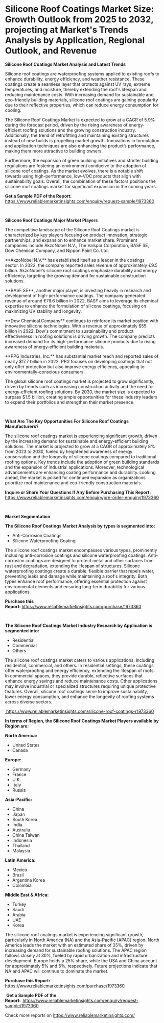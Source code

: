<p><h1>Silicone Roof Coatings Market Size: Growth Outlook from 2025 to 2032, projecting at Market's Trends Analysis by Application, Regional Outlook, and Revenue</h1></p><p><strong>Silicone Roof Coatings Market Analysis and Latest Trends</strong></p>
<p><p>Silicone roof coatings are waterproofing systems applied to existing roofs to enhance durability, energy efficiency, and weather resistance. These coatings create a seamless layer that protects against UV rays, extreme temperatures, and moisture, thereby extending the roof's lifespan and reducing maintenance costs. With increasing demand for sustainable and eco-friendly building materials, silicone roof coatings are gaining popularity due to their reflective properties, which can reduce energy consumption for cooling.</p><p>The Silicone Roof Coatings Market is expected to grow at a CAGR of 5.9% during the forecast period, driven by the rising awareness of energy-efficient roofing solutions and the growing construction industry. Additionally, the trend of retrofitting and maintaining existing structures instead of new builds is propelling market growth. Innovations in formulation and application techniques are also enhancing the product’s performance, making them more attractive to building owners.</p><p>Furthermore, the expansion of green building initiatives and stricter building regulations are fostering an environment conducive to the adoption of silicone roof coatings. As the market evolves, there is a notable shift towards using high-performance, low-VOC products that align with sustainability goals. Overall, the combination of these factors positions the silicone roof coatings market for significant expansion in the coming years.</p></p>
<p><strong>Get a Sample PDF of the Report:&nbsp;</strong> <a href="https://www.reliablemarketinsights.com/enquiry/request-sample/1973360?utm_campaign=1994&utm_medium=2&utm_source=Github&utm_content=ia&utm_term=31012025&utm_id=silicone-roof-coatings">https://www.reliablemarketinsights.com/enquiry/request-sample/1973360</a></p>
<p>&nbsp;</p>
<p><strong>Silicone Roof Coatings Major Market Players</strong></p>
<p><p>The competitive landscape of the Silicone Roof Coatings market is characterized by key players focusing on product innovation, strategic partnerships, and expansion to enhance market share. Prominent companies include AkzoNobel N.V., The Valspar Corporation, BASF SE, Dow Chemical Company, and Nippon Paint Co. Ltd.</p><p>**AkzoNobel N.V.** has established itself as a leader in the coatings sector. In 2022, the company reported sales revenue of approximately €9.5 billion. AkzoNobel's silicone roof coatings emphasize durability and energy efficiency, targeting the growing demand for sustainable construction solutions.</p><p>**BASF SE**, another major player, is investing heavily in research and development of high-performance coatings. The company generated revenue of around €78.6 billion in 2022. BASF aims to leverage its chemical expertise to enhance the formulation of silicone coatings, focusing on maximizing UV stability and longevity.</p><p>**Dow Chemical Company** continues to reinforce its market position with innovative silicone technologies. With a revenue of approximately $55 billion in 2022, Dow's commitment to sustainability and product effectiveness in roofing solutions is driving growth. The company predicts increased demand for its high-performance silicone products due to rising awareness of energy-efficient building materials.</p><p>**PPG Industries, Inc.** has substantial market reach and reported sales of nearly $17.7 billion in 2022. PPG focuses on developing coatings that not only offer protection but also improve energy efficiency, appealing to environmentally-conscious consumers.</p><p>The global silicone roof coatings market is projected to grow significantly, driven by trends such as increasing construction activity and the need for energy-efficient roofing solutions. By 2030, the market size is expected to surpass $1.5 billion, creating ample opportunities for these industry leaders to expand their portfolios and strengthen their market presence.</p></p>
<p>&nbsp;</p>
<p><strong>What Are The Key Opportunities For Silicone Roof Coatings Manufacturers?</strong></p>
<p><p>The silicone roof coatings market is experiencing significant growth, driven by the increasing demand for sustainable and energy-efficient building solutions. The market is projected to grow at a CAGR of approximately 8% from 2023 to 2030, fueled by heightened awareness of energy conservation and the longevity of silicone coatings compared to traditional roofing options. Key trends include the adoption of green building standards and the expansion of industrial applications. Moreover, technological advancements are enhancing coating performance and durability. Looking ahead, the market is poised for continued expansion as organizations prioritize roof maintenance and eco-friendly construction materials.</p></p>
<p><strong>Inquire or Share Your Questions If Any Before Purchasing This Report:</strong> <a href="https://www.reliablemarketinsights.com/enquiry/pre-order-enquiry/1973360?utm_campaign=1994&utm_medium=2&utm_source=Github&utm_content=ia&utm_term=31012025&utm_id=silicone-roof-coatings">https://www.reliablemarketinsights.com/enquiry/pre-order-enquiry/1973360</a></p>
<p>&nbsp;</p>
<p><strong>Market Segmentation</strong></p>
<p><strong>The Silicone Roof Coatings Market Analysis by types is segmented into:</strong></p>
<p><ul><li>Anti-Corrosion Coatings</li><li>Silicone Waterproofing Coating</li></ul></p>
<p><p>The silicone roof coatings market encompasses various types, prominently including anti-corrosion coatings and silicone waterproofing coatings. Anti-corrosion coatings are designed to protect metal and other surfaces from rust and degradation, extending the lifespan of structures. Silicone waterproofing coatings create a durable, flexible barrier that repels water, preventing leaks and damage while maintaining a roof's integrity. Both types enhance roof performance, offering essential protection against environmental elements and ensuring long-term durability for various applications.</p></p>
<p><strong>Purchase this Report:&nbsp;</strong><a href="https://www.reliablemarketinsights.com/purchase/1973360?utm_campaign=1994&utm_medium=2&utm_source=Github&utm_content=ia&utm_term=31012025&utm_id=silicone-roof-coatings">https://www.reliablemarketinsights.com/purchase/1973360</a></p>
<p>&nbsp;</p>
<p><strong>The Silicone Roof Coatings Market Industry Research by Application is segmented into:</strong></p>
<p><ul><li>Residential</li><li>Commercial</li><li>Others</li></ul></p>
<p><p>The silicone roof coatings market caters to various applications, including residential, commercial, and others. In residential settings, these coatings offer waterproofing and energy efficiency, extending the lifespan of roofs. In commercial spaces, they provide durable, reflective surfaces that enhance energy savings and reduce maintenance costs. Other applications may involve industrial or specialized structures requiring unique protective features. Overall, silicone roof coatings serve to improve sustainability, lower energy consumption, and enhance the longevity of roofing systems across diverse sectors.</p></p>
<p><a href="https://www.reliablemarketinsights.com/silicone-roof-coatings-r1973360?utm_campaign=1994&utm_medium=2&utm_source=Github&utm_content=ia&utm_term=31012025&utm_id=silicone-roof-coatings">&nbsp;https://www.reliablemarketinsights.com/silicone-roof-coatings-r1973360</a></p>
<p><strong>In terms of Region, the Silicone Roof Coatings Market Players available by Region are:</strong></p>
<p>
    <p> <strong> North America: </strong>
        <ul>
            <li>United States</li>
            <li>Canada</li>
        </ul>
        </p> 
    <p> <strong> Europe: </strong>
        <ul>
            <li>Germany</li>
            <li>France</li>
            <li>U.K.</li>
            <li>Italy</li>
            <li>Russia</li>
        </ul>
        </p> 
    <p> <strong> Asia-Pacific: </strong>
        <ul>
            <li>China</li>
            <li>Japan</li>
            <li>South Korea</li>
            <li>India</li>
            <li>Australia</li>
            <li>China Taiwan</li>
            <li>Indonesia</li>
            <li>Thailand</li>
            <li>Malaysia</li>
        </ul>
        </p> 
    <p> <strong> Latin America: </strong>
        <ul>
            <li>Mexico</li>
            <li>Brazil</li>
            <li>Argentina Korea</li>
            <li>Colombia</li>
        </ul>
        </p> 
    <p> <strong> Middle East & Africa: </strong>
        <ul>
            <li>Turkey</li>
            <li>Saudi</li>
            <li>Arabia</li>
            <li>UAE</li>
            <li>Korea</li>
        </ul>
    </p>
    </p>
<p><p>The silicone roof coatings market is experiencing significant growth, particularly in North America (NA) and the Asia-Pacific (APAC) region. North America leads the market with an estimated share of 35%, driven by increasing demand for sustainable roofing solutions. The APAC region follows closely at 30%, fueled by rapid urbanization and infrastructure development. Europe holds a 25% share, while the USA and China account for approximately 5% and 5%, respectively. Future projections indicate that NA and APAC will continue to dominate the market.</p></p>
<p><strong>Purchase this Report: </strong><a href="https://www.reliablemarketinsights.com/purchase/1973360?utm_campaign=1994&utm_medium=2&utm_source=Github&utm_content=ia&utm_term=31012025&utm_id=silicone-roof-coatings">https://www.reliablemarketinsights.com/purchase/1973360</a></p>
<p>&nbsp;<strong>Get a Sample PDF of the Report:&nbsp;&nbsp;</strong><a href="https://www.reliablemarketinsights.com/enquiry/request-sample/1973360?utm_campaign=1994&utm_medium=2&utm_source=Github&utm_content=ia&utm_term=31012025&utm_id=silicone-roof-coatings">https://www.reliablemarketinsights.com/enquiry/request-sample/1973360</a></p>
<p><strong></strong></p>
<p>Check more reports on <a href="https://www.reliablemarketinsights.com/?utm_campaign=1994&utm_medium=2&utm_source=Github&utm_content=ia&utm_term=31012025&utm_id=silicone-roof-coatings">https://www.reliablemarketinsights.com/</a></p>